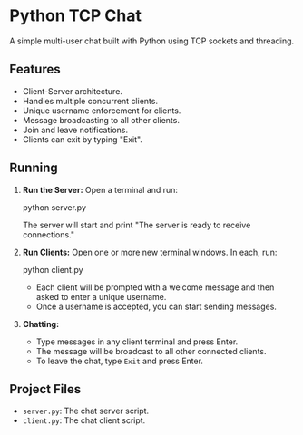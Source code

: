 # Python TCP Chat 

A simple multi-user chat built with Python using TCP sockets and threading.

## Features

*   Client-Server architecture.
*   Handles multiple concurrent clients.
*   Unique username enforcement for clients.
*   Message broadcasting to all other clients.
*   Join and leave notifications.
*   Clients can exit by typing "Exit".

## Running

1.  **Run the Server:**
    Open a terminal and run:

    python server.py

    The server will start and print "The server is ready to receive connections."

2.  **Run Clients:**
    Open one or more new terminal windows. In each, run:
    
    python client.py

    *   Each client will be prompted with a welcome message and then asked to enter a unique username.
    *   Once a username is accepted, you can start sending messages.

3.  **Chatting:**
    *   Type messages in any client terminal and press Enter.
    *   The message will be broadcast to all other connected clients.
    *   To leave the chat, type `Exit` and press Enter.

## Project Files

*   `server.py`: The chat server script.
*   `client.py`: The chat client script.
